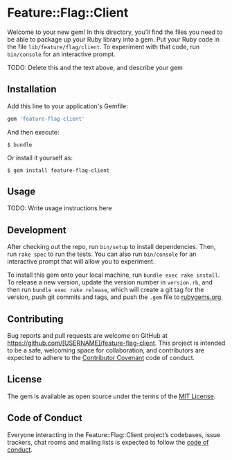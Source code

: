 # Feature::Flag::Client

Welcome to your new gem! In this directory, you'll find the files you need to be able to package up your Ruby library into a gem. Put your Ruby code in the file `lib/feature/flag/client`. To experiment with that code, run `bin/console` for an interactive prompt.

TODO: Delete this and the text above, and describe your gem

## Installation

Add this line to your application's Gemfile:

```ruby
gem 'feature-flag-client'
```

And then execute:

    $ bundle

Or install it yourself as:

    $ gem install feature-flag-client

## Usage

TODO: Write usage instructions here

## Development

After checking out the repo, run `bin/setup` to install dependencies. Then, run `rake spec` to run the tests. You can also run `bin/console` for an interactive prompt that will allow you to experiment.

To install this gem onto your local machine, run `bundle exec rake install`. To release a new version, update the version number in `version.rb`, and then run `bundle exec rake release`, which will create a git tag for the version, push git commits and tags, and push the `.gem` file to [rubygems.org](https://rubygems.org).

## Contributing

Bug reports and pull requests are welcome on GitHub at https://github.com/[USERNAME]/feature-flag-client. This project is intended to be a safe, welcoming space for collaboration, and contributors are expected to adhere to the [Contributor Covenant](http://contributor-covenant.org) code of conduct.

## License

The gem is available as open source under the terms of the [MIT License](https://opensource.org/licenses/MIT).

## Code of Conduct

Everyone interacting in the Feature::Flag::Client project’s codebases, issue trackers, chat rooms and mailing lists is expected to follow the [code of conduct](https://github.com/[USERNAME]/feature-flag-client/blob/master/CODE_OF_CONDUCT.md).
